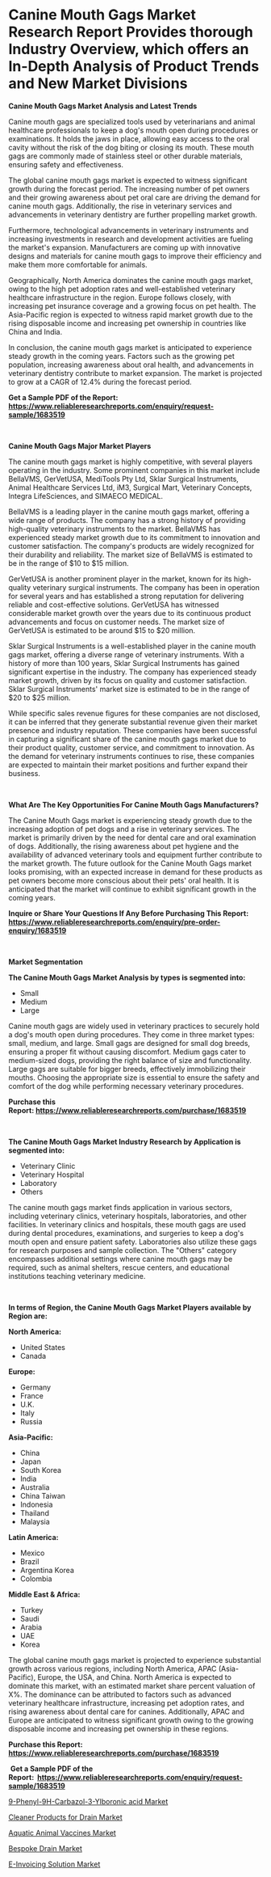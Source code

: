 <p><h1>Canine Mouth Gags Market Research Report Provides thorough Industry Overview, which offers an In-Depth Analysis of Product Trends and New Market Divisions</h1></p><p><strong>Canine Mouth Gags Market Analysis and Latest Trends</strong></p>
<p><p>Canine mouth gags are specialized tools used by veterinarians and animal healthcare professionals to keep a dog's mouth open during procedures or examinations. It holds the jaws in place, allowing easy access to the oral cavity without the risk of the dog biting or closing its mouth. These mouth gags are commonly made of stainless steel or other durable materials, ensuring safety and effectiveness.</p><p>The global canine mouth gags market is expected to witness significant growth during the forecast period. The increasing number of pet owners and their growing awareness about pet oral care are driving the demand for canine mouth gags. Additionally, the rise in veterinary services and advancements in veterinary dentistry are further propelling market growth.</p><p>Furthermore, technological advancements in veterinary instruments and increasing investments in research and development activities are fueling the market's expansion. Manufacturers are coming up with innovative designs and materials for canine mouth gags to improve their efficiency and make them more comfortable for animals.</p><p>Geographically, North America dominates the canine mouth gags market, owing to the high pet adoption rates and well-established veterinary healthcare infrastructure in the region. Europe follows closely, with increasing pet insurance coverage and a growing focus on pet health. The Asia-Pacific region is expected to witness rapid market growth due to the rising disposable income and increasing pet ownership in countries like China and India.</p><p>In conclusion, the canine mouth gags market is anticipated to experience steady growth in the coming years. Factors such as the growing pet population, increasing awareness about oral health, and advancements in veterinary dentistry contribute to market expansion. The market is projected to grow at a CAGR of 12.4% during the forecast period.</p></p>
<p><strong>Get a Sample PDF of the Report:&nbsp; <a href="https://www.reliableresearchreports.com/enquiry/request-sample/1683519">https://www.reliableresearchreports.com/enquiry/request-sample/1683519</a></strong></p>
<p>&nbsp;</p>
<p><strong>Canine Mouth Gags Major Market Players</strong></p>
<p><p>The canine mouth gags market is highly competitive, with several players operating in the industry. Some prominent companies in this market include BellaVMS, GerVetUSA, MediTools Pty Ltd, Sklar Surgical Instruments, Animal Healthcare Services Ltd, iM3, Surgical Mart, Veterinary Concepts, Integra LifeSciences, and SIMAECO MEDICAL.</p><p>BellaVMS is a leading player in the canine mouth gags market, offering a wide range of products. The company has a strong history of providing high-quality veterinary instruments to the market. BellaVMS has experienced steady market growth due to its commitment to innovation and customer satisfaction. The company's products are widely recognized for their durability and reliability. The market size of BellaVMS is estimated to be in the range of $10 to $15 million.</p><p>GerVetUSA is another prominent player in the market, known for its high-quality veterinary surgical instruments. The company has been in operation for several years and has established a strong reputation for delivering reliable and cost-effective solutions. GerVetUSA has witnessed considerable market growth over the years due to its continuous product advancements and focus on customer needs. The market size of GerVetUSA is estimated to be around $15 to $20 million.</p><p>Sklar Surgical Instruments is a well-established player in the canine mouth gags market, offering a diverse range of veterinary instruments. With a history of more than 100 years, Sklar Surgical Instruments has gained significant expertise in the industry. The company has experienced steady market growth, driven by its focus on quality and customer satisfaction. Sklar Surgical Instruments' market size is estimated to be in the range of $20 to $25 million.</p><p>While specific sales revenue figures for these companies are not disclosed, it can be inferred that they generate substantial revenue given their market presence and industry reputation. These companies have been successful in capturing a significant share of the canine mouth gags market due to their product quality, customer service, and commitment to innovation. As the demand for veterinary instruments continues to rise, these companies are expected to maintain their market positions and further expand their business.</p></p>
<p>&nbsp;</p>
<p><strong>What Are The Key Opportunities For Canine Mouth Gags Manufacturers?</strong></p>
<p><p>The Canine Mouth Gags market is experiencing steady growth due to the increasing adoption of pet dogs and a rise in veterinary services. The market is primarily driven by the need for dental care and oral examination of dogs. Additionally, the rising awareness about pet hygiene and the availability of advanced veterinary tools and equipment further contribute to the market growth. The future outlook for the Canine Mouth Gags market looks promising, with an expected increase in demand for these products as pet owners become more conscious about their pets' oral health. It is anticipated that the market will continue to exhibit significant growth in the coming years.</p></p>
<p><strong>Inquire or Share Your Questions If Any Before Purchasing This Report: <a href="https://www.reliableresearchreports.com/enquiry/pre-order-enquiry/1683519">https://www.reliableresearchreports.com/enquiry/pre-order-enquiry/1683519</a></strong></p>
<p>&nbsp;</p>
<p><strong>Market Segmentation</strong></p>
<p><strong>The Canine Mouth Gags Market Analysis by types is segmented into:</strong></p>
<p><ul><li>Small</li><li>Medium</li><li>Large</li></ul></p>
<p><p>Canine mouth gags are widely used in veterinary practices to securely hold a dog's mouth open during procedures. They come in three market types: small, medium, and large. Small gags are designed for small dog breeds, ensuring a proper fit without causing discomfort. Medium gags cater to medium-sized dogs, providing the right balance of size and functionality. Large gags are suitable for bigger breeds, effectively immobilizing their mouths. Choosing the appropriate size is essential to ensure the safety and comfort of the dog while performing necessary veterinary procedures.</p></p>
<p><strong>Purchase this Report:&nbsp;<a href="https://www.reliableresearchreports.com/purchase/1683519">https://www.reliableresearchreports.com/purchase/1683519</a></strong></p>
<p>&nbsp;</p>
<p><strong>The Canine Mouth Gags Market Industry Research by Application is segmented into:</strong></p>
<p><ul><li>Veterinary Clinic</li><li>Veterinary Hospital</li><li>Laboratory</li><li>Others</li></ul></p>
<p><p>The canine mouth gags market finds application in various sectors, including veterinary clinics, veterinary hospitals, laboratories, and other facilities. In veterinary clinics and hospitals, these mouth gags are used during dental procedures, examinations, and surgeries to keep a dog's mouth open and ensure patient safety. Laboratories also utilize these gags for research purposes and sample collection. The "Others" category encompasses additional settings where canine mouth gags may be required, such as animal shelters, rescue centers, and educational institutions teaching veterinary medicine.</p></p>
<p>&nbsp;</p>
<p><strong>In terms of Region, the Canine Mouth Gags Market Players available by Region are:</strong></p>
<p>
    <p> <strong> North America: </strong>
        <ul>
            <li>United States</li>
            <li>Canada</li>
        </ul>
        </p> 
    <p> <strong> Europe: </strong>
        <ul>
            <li>Germany</li>
            <li>France</li>
            <li>U.K.</li>
            <li>Italy</li>
            <li>Russia</li>
        </ul>
        </p> 
    <p> <strong> Asia-Pacific: </strong>
        <ul>
            <li>China</li>
            <li>Japan</li>
            <li>South Korea</li>
            <li>India</li>
            <li>Australia</li>
            <li>China Taiwan</li>
            <li>Indonesia</li>
            <li>Thailand</li>
            <li>Malaysia</li>
        </ul>
        </p> 
    <p> <strong> Latin America: </strong>
        <ul>
            <li>Mexico</li>
            <li>Brazil</li>
            <li>Argentina Korea</li>
            <li>Colombia</li>
        </ul>
        </p> 
    <p> <strong> Middle East & Africa: </strong>
        <ul>
            <li>Turkey</li>
            <li>Saudi</li>
            <li>Arabia</li>
            <li>UAE</li>
            <li>Korea</li>
        </ul>
    </p>
    </p>
<p><p>The global canine mouth gags market is projected to experience substantial growth across various regions, including North America, APAC (Asia-Pacific), Europe, the USA, and China. North America is expected to dominate this market, with an estimated market share percent valuation of X%. The dominance can be attributed to factors such as advanced veterinary healthcare infrastructure, increasing pet adoption rates, and rising awareness about dental care for canines. Additionally, APAC and Europe are anticipated to witness significant growth owing to the growing disposable income and increasing pet ownership in these regions.</p></p>
<p><strong>Purchase this Report: <a href="https://www.reliableresearchreports.com/purchase/1683519">https://www.reliableresearchreports.com/purchase/1683519</a></strong></p>
<p>&nbsp;<strong>Get a Sample PDF of the Report:&nbsp;&nbsp;<a href="https://www.reliableresearchreports.com/enquiry/request-sample/1683519">https://www.reliableresearchreports.com/enquiry/request-sample/1683519</a></strong></p>
<p><strong></strong></p>
<p><p><a href="https://www.linkedin.com/pulse/9-phenyl-9h-carbazol-3-ylboronic-acid-market-size-2023-2030/">9-Phenyl-9H-Carbazol-3-Ylboronic acid Market</a></p><p><a href="https://www.linkedin.com/pulse/cleaner-products-drain-market-insights-players-forecast/">Cleaner Products for Drain Market</a></p><p><a href="https://medium.com/@santoshh992151/aquatic-animal-vaccines-market-insight-market-trends-growth-forecasted-from-2023-to-2030-e17ca85a3e23">Aquatic Animal Vaccines Market</a></p><p><a href="https://www.linkedin.com/pulse/bespoke-drain-market-size-share-amp-trends-analysis-report/">Bespoke Drain Market</a></p><p><a href="https://medium.com/@shivay151299/analyzing-e-invoicing-solution-market-global-industry-perspective-and-forecast-2023-to-2030-a949d7f8f16f">E-Invoicing Solution Market</a></p></p>